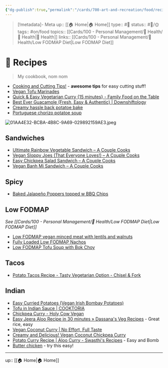 ```yaml
---
{"dg-publish":true,"permalink":"/cards/700-art-and-recreation/food/recipes/","title":"🍱 Recipes"}
---
```


> [!metadata]- Meta
> up:: [[🏠 Home\|🏠 Home]]
> type:: #📝 
> status:: #📝/🌞
> tags::  #on/food 
> topics:: [[Cards/100 - Personal Management/💪 Health/💪 Health\|💪 Health]]
> links:: [[Cards/100 - Personal Management/💪 Health/Low FODMAP Diet\|Low FODMAP Diet]]

# 🍱 Recipes

> My cookbook, nom nom

- [Cooking and Cutting Tips!](https://x.com/awkwardgoogle/status/1705761468313133155?s=61&t=gyRX2W0x81b80X8f34EMoQ) - **awesome tips** for easy cutting stuff!
- [Vegan Tofu Marinades](https://www.instagram.com/reel/Cn94rLTI_5W/?igshid=Zjc2ZTc4Nzk=)
- [Quick & Easy Vegetarian Curry {15 minutes} - Family Food on the Table](https://www.familyfoodonthetable.com/quick-easy-vegetarian-curry-15-minutes/)
- [Best Ever Guacamole (Fresh, Easy & Authentic) | Downshiftology](https://downshiftology.com/recipes/best-ever-guacamole/)
- [Creamy hassle back potatoe bake](https://www.tiktok.com/t/ZT86oFWgE/)
- [Portuguese chorizo potatoe soup](https://x.com/aiiegoricai/status/1809718430498480332?s=61&t=gyRX2W0x81b80X8f34EMoQ)

![01AA4E32-BCBA-4B8C-9A69-029892159AE3.jpeg](/img/user/Extras/Attachments/01AA4E32-BCBA-4B8C-9A69-029892159AE3.jpeg)


## Sandwiches
- [Ultimate Rainbow Vegetable Sandwich – A Couple Cooks](https://www.acouplecooks.com/ultimate-rainbow-vegetable-sandwich/)
- [Vegan Sloppy Joes (That Everyone Loves!) – A Couple Cooks](https://www.acouplecooks.com/vegan-sloppy-joes/)
- [Easy Chickpea Salad Sandwich – A Couple Cooks](https://www.acouplecooks.com/easy-chickpea-salad-sandwich/)
- [Vegan Banh Mi Sandwich – A Couple Cooks](https://www.acouplecooks.com/vegan-banh-mi-ginger-lime-hummus/)

## Spicy
- [Baked Jalapeño Poppers topped w BBQ Chips](https://cookieandkate.com/baked-jalapeno-poppers-recipe/)

## Low FODMAP
*See [[Cards/100 - Personal Management/💪 Health/Low FODMAP Diet\|Low FODMAP Diet]]*
- [Low FODMAP vegan minced meat with lentils and walnuts](https://www.karlijnskitchen.com/en/low-fodmap-vegan-minced-meat-lentils/)
- [Fully Loaded Low FODMAP Nachos](https://www.fodmapformula.com/low-fodmap-nachos/)
- [Low FODMAP Tofu Soup with Bok Choy](https://deliciousasitlooks.com/2016/01/low-fodmap-chinese-tofu-soup-with-bok.html)

## Tacos
- [Potato Tacos Recipe - Tasty Vegetarian Option - Chisel & Fork](https://www.chiselandfork.com/potato-tacos/)

## Indian
- [Easy Curried Potatoes (Vegan Irish Bombay Potatoes)](https://hurrythefoodup.com/bombay-potatoes/)
- [Tofu in Indian Sauce | COOKTORIA](https://cooktoria.com/tofu-indian-sauce/)
- [Chickpea Curry - Holy Cow Vegan](https://holycowvegan.net/south-indian-chickpea-curry/)
- [Easy Jeera Aloo Recipe in 30 minutes » Dassana's Veg Recipes](https://www.vegrecipesofindia.com/jeera-aloo-recipe-jeera-aloo/) - Great rice, easy
- [Vegan Coconut Curry | No Effort, Full Taste](https://hurrythefoodup.com/vegan-coconut-curry/)
- [Creamy and Delicious! Vegan Coconut Chickpea Curry](https://hurrythefoodup.com/vegan-chickpea-curry-ready/)
- [Potato Curry Recipe | Aloo Curry - Swasthi's Recipes](https://www.indianhealthyrecipes.com/potato-curry-aloo-sabzi/) - Easy and Bomb
- [Butter chicken](https://youtu.be/a03U45jFxOI?si=Mchif07yOs19UZWN) - try this easy!
---

up:: [[🏠 Home\|🏠 Home]]


